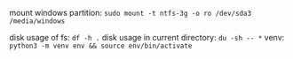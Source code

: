 
mount windows partition: ```sudo mount -t ntfs-3g -o ro /dev/sda3 /media/windows```

disk usage of fs: ```df -h .```
disk usage in current directory: ```du -sh -- *```
venv: ```python3 -m venv env && source env/bin/activate```
